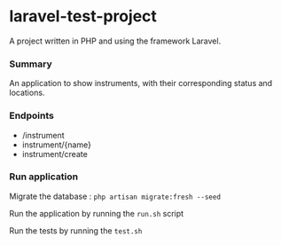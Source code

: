 # laravel-test-project
A project written in PHP and using the framework Laravel.

<h3>Summary</h3>
An application to show instruments, with their corresponding status and locations.

<h3>Endpoints</h3>
<ul>
<li>/instrument</li>
<li>instrument/{name}</li>
<li>instrument/create</li>
</ul>

<h3>Run application</h3>
<p>Migrate the database : <code>php artisan migrate:fresh --seed</code></p>
<p>Run the application by running the <code>run.sh</code> script</p>
<p>Run the tests by running the <code>test.sh</code></p>
